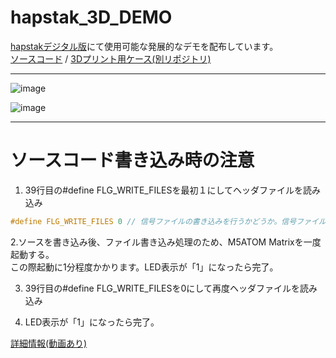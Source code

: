 # hapstak_3D_DEMO

[hapstakデジタル版](https://github.com/bit-trade-one/ADACHACY-hapStak)にて使用可能な発展的なデモを配布しています。  
[ソースコード](https://github.com/bit-trade-one/hapstak_3D_DEMO/blob/master/hapstak_3D_DEMO/hapstak_3D_DEMO.ino) / [3Dプリント用ケース(別リポジトリ)](https://github.com/bit-trade-one/hapstak_3Dprint_Case)

---

![image](https://user-images.githubusercontent.com/85532743/218913817-ff9a2384-bb42-47db-9c99-82d909a57c1d.png)

![image](https://user-images.githubusercontent.com/85532743/218913860-5be94a8b-fd9c-4af2-a71c-0b7d736dbbee.png)

---

# ソースコード書き込み時の注意

1. 39行目の#define FLG_WRITE_FILESを最初１にしてヘッダファイルを読み込み

```cpp
#define FLG_WRITE_FILES 0 // 信号ファイルの書き込みを行うかどうか。信号ファイルを初めて書き込むときや変更したときは1、それ以外は0にする。
```

2.ソースを書き込み後、ファイル書き込み処理のため、M5ATOM Matrixを一度起動する。  
この際起動に1分程度かかります。LED表示が「1」になったら完了。  

3. 39行目の#define FLG_WRITE_FILESを0にして再度ヘッダファイルを読み込み

4. LED表示が「1」になったら完了。  

[詳細情報(動画あり)](https://protopedia.net/prototype/2580?fbclid=IwAR3THhO-MchysjxQ9p1P9tdGA6_OPB8LnAHB-C3bYj59Ag4bQQjA01_XnqY)
